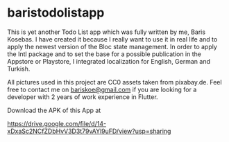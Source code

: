 # baristodolistapp

This is yet another Todo List app which was fully written by me, Baris Kosebas. I have created it because I really want
to use it in real life and to apply the newest version of the Bloc state management.
In order to apply the Intl package and to set the base for a possible publication in the Appstore or Playstore, I 
integrated localization for English, German and Turkish.  

All pictures used in this project are CC0 assets taken from pixabay.de. 
Feel free to contact me on bariskoe@gmail.com if you are looking for a developer with 2 years of work experience in Flutter.

Download the APK of this App at

https://drive.google.com/file/d/14-xDxaSc2NCfZDbHvV3D3t79vAYl9uFD/view?usp=sharing